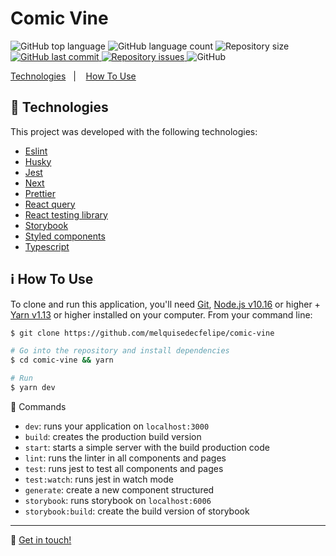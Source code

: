 <h1>Comic Vine</h1>

<p>
  <img alt="GitHub top language" src="https://img.shields.io/github/languages/top/melquisedecfelipe/comic-vine.svg">

  <img alt="GitHub language count" src="https://img.shields.io/github/languages/count/melquisedecfelipe/comic-vine.svg">

  <img alt="Repository size" src="https://img.shields.io/github/repo-size/melquisedecfelipe/comic-vine.svg">

  <a href="https://github.com/melquisedecfelipe/comic-vine/commits/master">
    <img alt="GitHub last commit" src="https://img.shields.io/github/last-commit/melquisedecfelipe/comic-vine.svg">
  </a>

  <a href="https://github.com/melquisedecfelipe/comic-vine/issues">
    <img alt="Repository issues" src="https://img.shields.io/github/issues/melquisedecfelipe/comic-vine.svg">
  </a>

  <img alt="GitHub" src="https://img.shields.io/github/license/melquisedecfelipe/comic-vine.svg">
</p>

<p>
  <a href="#rocket-technologies">Technologies</a>&nbsp;&nbsp;&nbsp;|&nbsp;&nbsp;&nbsp;
  <a href="#information_source-how-to-use">How To Use</a>
</p>

## :rocket: Technologies

This project was developed with the following technologies:

- [Eslint](https://eslint.org/)
- [Husky](https://github.com/typicode/husky)
- [Jest](https://jestjs.io/)
- [Next](https://nextjs.org/)
- [Prettier](https://prettier.io/)
- [React query](https://react-query.tanstack.com/)
- [React testing library](https://testing-library.com/docs/react-testing-library/intro)
- [Storybook](https://storybook.js.org/)
- [Styled components](https://styled-components.com/)
- [Typescript](https://www.typescriptlang.org/)

## :information_source: How To Use

To clone and run this application, you'll need [Git](https://git-scm.com), [Node.js v10.16](https://nodejs.org/) or higher + [Yarn v1.13](https://yarnpkg.com/) or higher installed on your computer. From your command line:

```bash
$ git clone https://github.com/melquisedecfelipe/comic-vine

# Go into the repository and install dependencies
$ cd comic-vine && yarn

# Run
$ yarn dev
```

🔨 Commands
- `dev`: runs your application on `localhost:3000`
- `build`: creates the production build version
- `start`: starts a simple server with the build production code
- `lint`: runs the linter in all components and pages
- `test`: runs jest to test all components and pages
- `test:watch`: runs jest in watch mode
- `generate`: create a new component structured
- `storybook`: runs storybook on `localhost:6006`
- `storybook:build`: create the build version of storybook

---

:wave: [Get in touch!](https://www.linkedin.com/in/melquisedecfelipe/)
